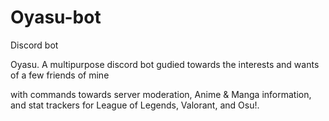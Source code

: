 # Oyasu-bot
 Discord bot

Oyasu. A  multipurpose discord bot gudied towards the interests and wants of a
few friends of mine

with commands towards server moderation, Anime & Manga information,
and stat trackers for League of Legends, Valorant, and Osu!.


















